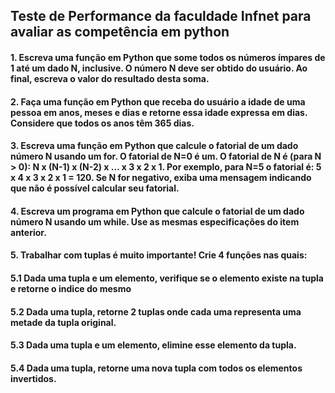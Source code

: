 ## Teste de Performance da faculdade Infnet para avaliar as competência em python  
#### 1. Escreva uma função em Python que some todos os números ímpares de 1 até um dado N, inclusive. O número N deve ser obtido do usuário. Ao final, escreva o valor do resultado desta soma.  
#### 2. Faça uma função em Python que receba do usuário a idade de uma pessoa em anos, meses e dias e retorne essa idade expressa em dias. Considere que todos os anos têm 365 dias.  
#### 3. Escreva uma função em Python que calcule o fatorial de um dado número N usando um for. O fatorial de N=0 é um. O fatorial de N é (para N > 0): N x (N-1) x (N-2) x … x 3 x 2 x 1. Por exemplo, para N=5 o fatorial é: 5 x 4 x 3 x 2 x 1 = 120. Se N for negativo, exiba uma mensagem indicando que não é possível calcular seu fatorial.  
#### 4. Escreva um programa em Python que calcule o fatorial de um dado número N usando um while. Use as mesmas especificações do item anterior.  
#### 5. Trabalhar com tuplas é muito importante! Crie 4 funções nas quais:  
  #### 5.1 Dada uma tupla e um elemento, verifique se o elemento existe na tupla e retorne o indice do mesmo  
  #### 5.2 Dada uma tupla, retorne 2 tuplas onde cada uma representa uma metade da tupla original.  
  #### 5.3 Dada uma tupla e um elemento, elimine esse elemento da tupla.  
  #### 5.4 Dada uma tupla, retorne uma nova tupla com todos os elementos invertidos.  
